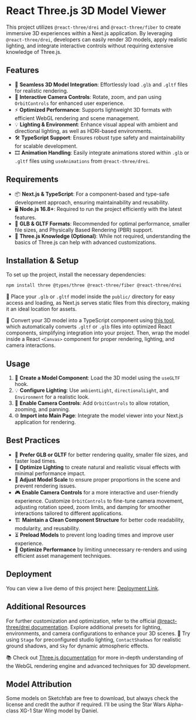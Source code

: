 # React Three.js 3D Model Viewer

This project utilizes `@react-three/drei` and `@react-three/fiber` to create immersive 3D experiences within a Next.js application. By leveraging `@react-three/drei`, developers can easily render 3D models, apply realistic lighting, and integrate interactive controls without requiring extensive knowledge of Three.js.

## Features

- 🚀 **Seamless 3D Model Integration**: Effortlessly load `.glb` and `.gltf` files for realistic rendering.
- 🎥 **Interactive Camera Controls**: Rotate, zoom, and pan using `OrbitControls` for enhanced user experience.
- ⚡ **Optimized Performance**: Supports lightweight 3D formats with efficient WebGL rendering and scene management.
- 💡 **Lighting & Environment**: Enhance visual appeal with ambient and directional lighting, as well as HDRI-based environments.
- 🛠️ **TypeScript Support**: Ensures robust type safety and maintainability for scalable development.
- 🎞️ **Animation Handling**: Easily integrate animations stored within `.glb` or `.gltf` files using `useAnimations` from `@react-three/drei`.

## Requirements

- 📦 **Next.js & TypeScript**: For a component-based and type-safe development approach, ensuring maintainability and reusability.
- 🖥️ **Node.js 16.8+**: Required to run the project efficiently with the latest features.
- 📁 **GLB & GLTF Formats**: Recommended for optimal performance, smaller file sizes, and Physically Based Rendering (PBR) support.
- 🎨 **Three.js Knowledge (Optional)**: While not required, understanding the basics of Three.js can help with advanced customizations.

## Installation & Setup

To set up the project, install the necessary dependencies:

```bash
npm install three @types/three @react-three/fiber @react-three/drei
```

📂 Place your `.glb` or `.gltf` model inside the `public/` directory for easy access and loading, as Next.js serves static files from this directory, making it an ideal location for assets.

🔧 Convert your 3D model into a TypeScript component using [this tool](https://gltf.pmnd.rs/), which automatically converts `.gltf` or `.glb` files into optimized React components, simplifying integration into your project. Then, wrap the model inside a React `<Canvas>` component for proper rendering, lighting, and camera interactions.

## Usage

1. 🎨 **Create a Model Component**: Load the 3D model using the `useGLTF` hook.
2. 💡 **Configure Lighting**: Use `ambientLight`, `directionalLight`, and `Environment` for a realistic look.
3. 🎥 **Enable Camera Controls**: Add `OrbitControls` to allow rotation, zooming, and panning.
4. 🌐 **Import into Main Page**: Integrate the model viewer into your Next.js application for rendering.

## Best Practices

- 📌 **Prefer GLB or GLTF** for better rendering quality, smaller file sizes, and faster load times.
- 🔆 **Optimize Lighting** to create natural and realistic visual effects with minimal performance impact.
- 📏 **Adjust Model Scale** to ensure proper proportions in the scene and prevent rendering issues.
- 🎮 **Enable Camera Controls** for a more interactive and user-friendly experience. Customize `OrbitControls` to fine-tune camera movement, adjusting rotation speed, zoom limits, and damping for smoother interactions tailored to different applications.
- 🏗️ **Maintain a Clean Component Structure** for better code readability, modularity, and reusability.
- ⏳ **Preload Models** to prevent long loading times and improve user experience.
- 🚀 **Optimize Performance** by limiting unnecessary re-renders and using efficient asset management techniques.

## Deployment

You can view a live demo of this project here: [Deployment Link](https://threejs-demo-xi-six.vercel.app/).

## Additional Resources

For further customization and optimization, refer to the official [@react-three/drei documentation](https://github.com/pmndrs/drei). Explore additional presets for lighting, environments, and camera configurations to enhance your 3D scenes. 🎨 Try using `Stage` for preconfigured studio lighting, `ContactShadows` for realistic ground shadows, and `Sky` for dynamic atmospheric effects.

📚 Check out [Three.js documentation](https://threejs.org/docs/) for more in-depth understanding of the WebGL rendering engine and advanced techniques for 3D development.

## Model Attribution

Some models on Sketchfab are free to download, but always check the license and credit the author if required.
I’ll be using the Star Wars Alpha-class XG-1 Star Wing model by Daniel.
